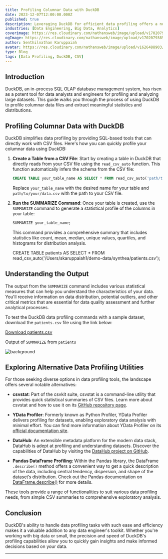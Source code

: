 ```yaml
---
title: Profiling Columnar Data with DuckDB
date: 2023-12-07T12:00:00.000Z
published: true
description: Leveraging DuckDB for efficient data profiling offers a novel approach to understanding statistics and distributions within columnar files. This documentation outlines the simplicity with which DuckDB can be utilized to gather insightful statistics from your data without the overhead of complex data pipelines or heavyweight ETL processes.
industries: [Data Engineering, Big Data, Analytics]
coverimage: https://res.cloudinary.com/nathansweb/image/upload/v1702079385/senthilsweb.com/blog/duckdb/duckdb_as_profiler_01.png
ogImage: https://res.cloudinary.com/nathansweb/image/upload/v1702079385/senthilsweb.com/blog/duckdb/duckdb_as_profiler_01.png
author: Senthilnathan Karuppaiah
avatar: https://res.cloudinary.com/nathansweb/image/upload/v1626488903/profile/Senthil-profile-picture-01_al07i5.jpg
type: Blog
tags: [Data Profiling, DuckDB, CSV]
---
```


## Introduction

DuckDB, an in-process SQL OLAP database management system, has risen as a potent tool for data analysts and engineers for profiling and analyzing large datasets. This guide walks you through the process of using DuckDB to profile columnar data files and extract meaningful statistics and distributions.

<!-- more -->

## Profiling Columnar Data with DuckDB

DuckDB simplifies data profiling by providing SQL-based tools that can directly work with CSV files. Here's how you can quickly profile your columnar data using DuckDB:

1. **Create a Table from a CSV File**:
   Start by creating a table in DuckDB that directly reads from your CSV file using the `read_csv_auto` function. This function automatically infers the schema from the CSV file:

   ```sql
   CREATE TABLE your_table_name AS SELECT * FROM read_csv_auto('path/to/your/data.csv');
   ```

   Replace `your_table_name` with the desired name for your table and `path/to/your/data.csv` with the path to your CSV file.

2. **Run the SUMMARIZE Command**:
   Once your table is created, use the `SUMMARIZE` command to generate a statistical profile of the columns in your table:

   ```sql
   SUMMARIZE your_table_name;
   ```

   This command provides a comprehensive summary that includes statistics like count, mean, median, unique values, quartiles, and histograms for distribution analysis.

    CREATE TABLE patients AS SELECT * FROM read_csv_auto('/Users/skaruppaiah1/demo-data/synthea/patients.csv');

## Understanding the Output

The output from the `SUMMARIZE` command includes various statistical measures that can help you understand the characteristics of your data. You'll receive information on data distribution, potential outliers, and other critical metrics that are essential for data quality assessment and further analytical processes.

To test the DuckDB data profiling commands with a sample dataset, download the `patients.csv` file using the link below:

[Download patients.csv](https://res.cloudinary.com/nathansweb/raw/upload/v1702079444/senthilsweb.com/blog/duckdb/patients.csv)

Output of `SUMMARIZE` from `patients`

![background](https://res.cloudinary.com/nathansweb/image/upload/v1702080066/senthilsweb.com/blog/duckdb/duckdb_summarize.png)


## Exploring Alternative Data Profiling Utilities

For those seeking diverse options in data profiling tools, the landscape offers several notable alternatives:

- **csvstat**: Part of the csvkit suite, csvstat is a command-line utility that provides quick statistical summaries of CSV files. Learn more about csvstat and how to use it on its [GitHub repository page](https://github.com/wireservice/csvkit).

- **YData Profiler**: Formerly known as Python Profiler, YData Profiler delivers profiling for datasets, enabling exploratory data analysis with minimal effort. You can find more information about YData Profiler on its [official documentation site](https://docs.ydata.ai/ydata-profiler/introduction).

- **DataHub**: An extensible metadata platform for the modern data stack, DataHub is adept at profiling and understanding datasets. Discover the capabilities of DataHub by visiting the [DataHub project on GitHub](https://github.com/linkedin/datahub).

- **Pandas DataFrame Profiling**: Within the Pandas library, the DataFrame `.describe()` method offers a convenient way to get a quick description of the data, including central tendency, dispersion, and shape of the dataset’s distribution. Check out the Pandas documentation on [DataFrame.describe()](https://pandas.pydata.org/pandas-docs/stable/reference/api/pandas.DataFrame.describe.html) for more details.

These tools provide a range of functionalities to suit various data profiling needs, from simple CSV summaries to comprehensive exploratory analysis.

## Conclusion


DuckDB's ability to handle data profiling tasks with such ease and efficiency makes it a valuable addition to any data engineer's toolkit. Whether you're working with big data or small, the precision and speed of DuckDB's profiling capabilities allow you to quickly gain insights and make informed decisions based on your data.


---
